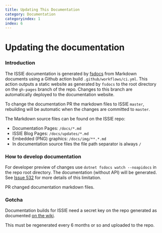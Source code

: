 ```yaml
---
title: Updating This Documentation
category: Documentation
categoryindex: 1
index: 6
---
```



# Updating the documentation

### Introduction

The ISSIE documentation is generated by [fsdocs](https://fsprojects.github.io/FSharp.Formatting/) from Markdown documents using a Github action build `.github/workflows/ci.yml`. This action outputs a static website as generated by `fsdocs` to the root directory on the `gh-pages` branch of the repo. Changes to this branch are automatically deployed to the documentation website.

 To change the documentation PR the markdown files to ISSIE `master`, rebuilding will be automatic when the changes are committed to `master`.

The Markdown source files can be found on the ISSIE repo:

* Documentation Pages: `/docs/*.md`
* ISSIE Blog Pages: `/docs/updates/*.md`
* Embedded (PNG) graphics: `/docs/img/**.*.md`
* In documentation source files the file path separator is always `/`

### How to develop documentation

For developer preview of changes  use `dotnet fsdocs watch --noapidocs` in the repo root directory. The documentation (without API) will be generated. See [Issue 532](https://github.com/tomcl/issie/issues/532) for more details of this limitation.

PR changed documentation markdown files.


### Gotcha

Documentation builds for ISSIE need a secret key on the repo generated as documented [on the wiki](https://github.com/tomcl/issie/wiki/0-Project-Documentation-Website).

This must be regenerated every 6 months or so and uploaded to the repo.